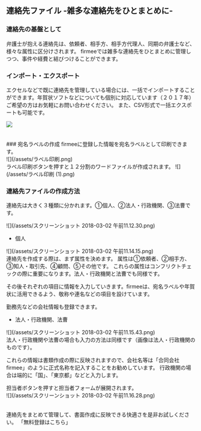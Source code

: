 ## 連絡先ファイル -雑多な連絡先をひとまとめに-
### 連絡先の基盤として
弁護士が抱える連絡先は、依頼者、相手方、相手方代理人、同期の弁護士など、様々な属性に区分けされます。
firmeeでは雑多な連絡先をひとまとめに管理しつつ、事件や経費と結びつけることができます。
<br>
### インポート・エクスポート
エクセルなどで既に連絡先を管理している場合には、一括でインポートすることができます。年賀状ソフトなどについても個別に対応しています（２０１７年）ご希望の方はお気軽にお問い合わせください。
また、CSV形式で一括エクスポートも可能です。<br>

![](/assets/連絡先インポート.png)

<br>
### 宛名ラベルの作成
firmeeに登録した情報を宛名ラベルとして印刷できます。<br>
![](/assets/ラベル印刷.png)

<br>
ラベル印刷ボタンを押すと１２分割のワードファイルが作成されます。
![](/assets/ラベル印刷 (1).png)
<br>

### 連絡先ファイルの作成方法
連絡先は大きく３種類に分かれます。①個人、②法人・行政機関、③法曹です。
<br>


![](/assets/スクリーンショット 2018-03-02 午前11.12.30.png)
<br>

-  個人

![](/assets/スクリーンショット 2018-03-02 午前11.14.15.png)
<br>
連絡先を作成する際は、まず属性を決めます。
属性は①依頼者、②相手方、③知人・取引先、④顧問、⑤その他です。
これらの属性はコンフリクトチェックの際に重要になります。法人・行政機関と法曹でも同様です。

その後それぞれの項目に情報を入力していきます。firmeeは、宛名ラベルや年賀状に活用できるよう、敬称や連名などの項目を設けています。

勤務先などの会社情報も登録できます。
<br>

-  法人・行政機関、法曹<br>

![](/assets/スクリーンショット 2018-03-02 午前11.15.43.png)
<br>
法人・行政機関や法曹の場合も入力の方法は同様です（画像は法人・行政機関のものです）。

これらの情報は書類作成の際に反映されますので、会社名等は「合同会社firmee」のように正式名称を記入することをお勧めしています。
行政機関の場合は端的に「国」、「東京都」などと入力します。

担当者ボタンを押すと担当者フォームが展開されます。<br>
![](/assets/スクリーンショット 2018-03-02 午前11.16.28.png)

<br>
連絡先をまとめて管理して、書面作成に反映できる快適さを是非お試しください。
「無料登録はこちら」